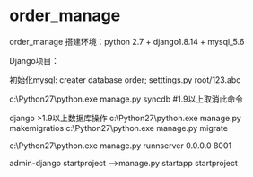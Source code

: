 # order_manage
order_manage
搭建环境：python 2.7 + django1.8.14 + mysql_5.6

Django项目：

初始化mysql:   creater database order;   setttings.py  root/123.abc

c:\Python27\python.exe manage.py syncdb  #1.9以上取消此命令

django >1.9以上数据库操作
c:\Python27\python.exe manage.py makemigratios
c:\Python27\python.exe manage.py migrate

c:\Python27\python.exe manage.py runnserver 0.0.0.0 8001

admin-django startproject    -->manage.py startapp  startproject

